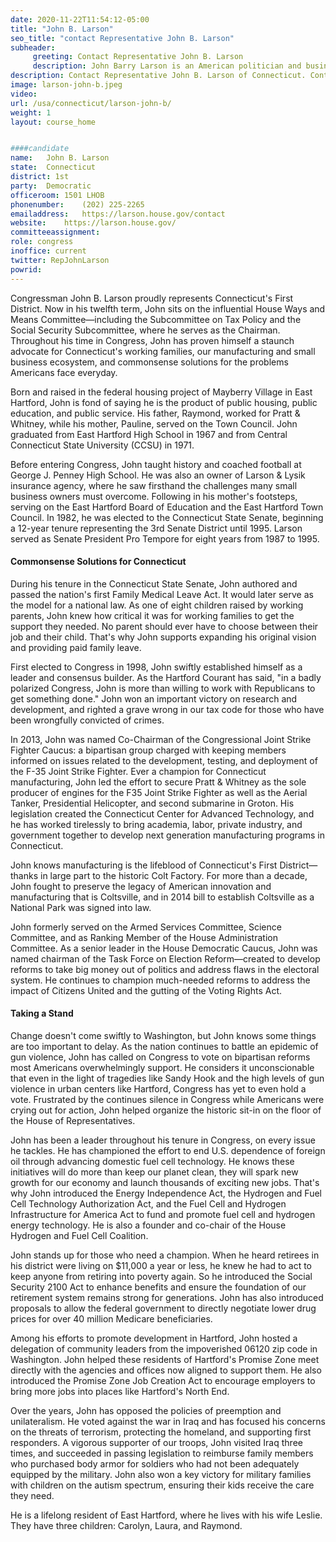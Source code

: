 ```yaml
---
date: 2020-11-22T11:54:12-05:00
title: "John B. Larson"
seo_title: "contact Representative John B. Larson"
subheader:
     greeting: Contact Representative John B. Larson 
     description: John Barry Larson is an American politician and businessman serving as the U.S. Representative for Connecticut's 1st congressional district, serving since 1999. The district is based in the state capital, Hartford. He is a member of the Democratic Party. Larson is the former chairman of the House Democratic Caucus.
description: Contact Representative John B. Larson of Connecticut. Contact information for John B. Larson includes email address, phone number, and mailing address.
image: larson-john-b.jpeg
video: 
url: /usa/connecticut/larson-john-b/
weight: 1
layout: course_home


####candidate
name:	John B. Larson
state:	Connecticut
district: 1st
party:	Democratic
officeroom:	1501 LHOB
phonenumber:	(202) 225-2265
emailaddress:	https://larson.house.gov/contact
website:	https://larson.house.gov/
committeeassignment: 
role: congress
inoffice: current
twitter: RepJohnLarson
powrid: 
---
```


Congressman John B. Larson proudly represents Connecticut's First District. Now in his twelfth term, John sits on the influential House Ways and Means Committee—including the Subcommittee on Tax Policy and the Social Security Subcommittee, where he serves as the Chairman. Throughout his time in Congress, John has proven himself a staunch advocate for Connecticut's working families, our manufacturing and small business ecosystem, and commonsense solutions for the problems Americans face everyday.

Born and raised in the federal housing project of Mayberry Village in East Hartford, John is fond of saying he is the product of public housing, public education, and public service. His father, Raymond, worked for Pratt & Whitney, while his mother, Pauline, served on the Town Council. John graduated from East Hartford High School in 1967 and from Central Connecticut State University (CCSU) in 1971.

Before entering Congress, John taught history and coached football at George J. Penney High School. He was also an owner of Larson & Lysik insurance agency, where he saw firsthand the challenges many small business owners must overcome. Following in his mother's footsteps, serving on the East Hartford Board of Education and the East Hartford Town Council. In 1982, he was elected to the Connecticut State Senate, beginning a 12-year tenure representing the 3rd Senate District until 1995. Larson served as Senate President Pro Tempore for eight years from 1987 to 1995.

#### Commonsense Solutions for Connecticut

During his tenure in the Connecticut State Senate, John authored and passed the nation's first Family Medical Leave Act. It would later serve as the model for a national law. As one of eight children raised by working parents, John knew how critical it was for working families to get the support they needed. No parent should ever have to choose between their job and their child. That's why John supports expanding his original vision and providing paid family leave.

First elected to Congress in 1998, John swiftly established himself as a leader and consensus builder. As the Hartford Courant has said, "in a badly polarized Congress, John is more than willing to work with Republicans to get something done." John won an important victory on research and development, and righted a grave wrong in our tax code for those who have been wrongfully convicted of crimes.

In 2013, John was named Co-Chairman of the Congressional Joint Strike Fighter Caucus: a bipartisan group charged with keeping members informed on issues related to the development, testing, and deployment of the F-35 Joint Strike Fighter. Ever a champion for Connecticut manufacturing, John led the effort to secure Pratt & Whitney as the sole producer of engines for the F35 Joint Strike Fighter as well as the Aerial Tanker, Presidential Helicopter, and second submarine in Groton. His legislation created the Connecticut Center for Advanced Technology, and he has worked tirelessly to bring academia, labor, private industry, and government together to develop next generation manufacturing programs in Connecticut.

John knows manufacturing is the lifeblood of Connecticut's First District—thanks in large part to the historic Colt Factory. For more than a decade, John fought to preserve the legacy of American innovation and manufacturing that is Coltsville, and in 2014 bill to establish Coltsville as a National Park was signed into law.

John formerly served on the Armed Services Committee, Science Committee, and as Ranking Member of the House Administration Committee. As a senior leader in the House Democratic Caucus, John was named chairman of the Task Force on Election Reform—created to develop reforms to take big money out of politics and address flaws in the electoral system. He continues to champion much-needed reforms to address the impact of Citizens United and the gutting of the Voting Rights Act.

#### Taking a Stand

Change doesn't come swiftly to Washington, but John knows some things are too important to delay. As the nation continues to battle an epidemic of gun violence, John has called on Congress to vote on bipartisan reforms most Americans overwhelmingly support. He considers it unconscionable that even in the light of tragedies like Sandy Hook and the high levels of gun violence in urban centers like Hartford, Congress has yet to even hold a vote. Frustrated by the continues silence in Congress while Americans were crying out for action, John helped organize the historic sit-in on the floor of the House of Representatives.

 
John has been a leader throughout his tenure in Congress, on every issue he tackles. He has championed the effort to end U.S. dependence of foreign oil through advancing domestic fuel cell technology. He knows these initiatives will do more than keep our planet clean, they will spark new growth for our economy and launch thousands of exciting new jobs. That's why John introduced the Energy Independence Act, the Hydrogen and Fuel Cell Technology Authorization Act, and the Fuel Cell and Hydrogen Infrastructure for America Act to fund and promote fuel cell and hydrogen energy technology. He is also a founder and co-chair of the House Hydrogen and Fuel Cell Coalition.

John stands up for those who need a champion. When he heard retirees in his district were living on $11,000 a year or less, he knew he had to act to keep anyone from retiring into poverty again. So he introduced the Social Security 2100 Act to enhance benefits and ensure the foundation of our retirement system remains strong for generations. John has also introduced proposals to allow the federal government to directly negotiate lower drug prices for over 40 million Medicare beneficiaries.

Among his efforts to promote development in Hartford, John hosted a delegation of community leaders from the impoverished 06120 zip code in Washington. John helped these residents of Hartford's Promise Zone meet directly with the agencies and offices now aligned to support them. He also introduced the Promise Zone Job Creation Act to encourage employers to bring more jobs into places like Hartford's North End.

Over the years, John has opposed the policies of preemption and unilateralism. He voted against the war in Iraq and has focused his concerns on the threats of terrorism, protecting the homeland, and supporting first responders. A vigorous supporter of our troops, John visited Iraq three times, and succeeded in passing legislation to reimburse family members who purchased body armor for soldiers who had not been adequately equipped by the military. John also won a key victory for military families with children on the autism spectrum, ensuring their kids receive the care they need.

He is a lifelong resident of East Hartford, where he lives with his wife Leslie. They have three children: Carolyn, Laura, and Raymond.